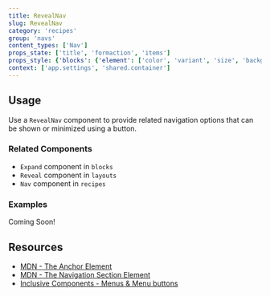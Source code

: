 ```yaml
---
title: RevealNav
slug: RevealNav
category: 'recipes'
group: 'navs'
content_types: ['Nav']
props_state: ['title', 'formaction', 'items']
props_style: {'blocks': {'element': ['color', 'variant', 'size', 'background']}}
context: ['app.settings', 'shared.container']
---
```


## Usage

Use a `RevealNav` component to provide related navigation options that can be shown or minimized using a button.

### Related Components

- `Expand` component in `blocks`
- `Reveal` component in `layouts`
- `Nav` component in `recipes`

### Examples

<p class="status:default  variant:bare emoji:default">Coming Soon!</p>

## Resources

- [MDN - The Anchor Element](https://developer.mozilla.org/en-US/docs/Web/HTML/Element/a)
- [MDN - The Navigation Section Element](https://developer.mozilla.org/en-US/docs/Web/HTML/Element/nav)
- [Inclusive Components - Menus & Menu buttons](https://inclusive-components.design/menus-menu-buttons/)
